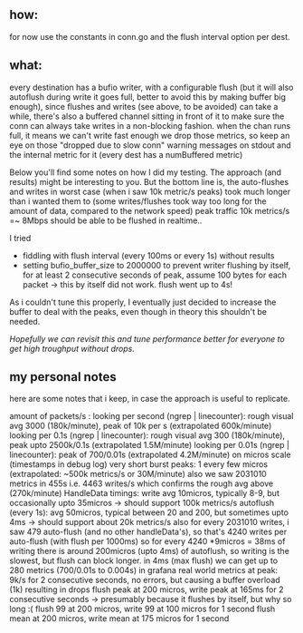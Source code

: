 how:
----

for now use the constants in conn.go and the flush interval option per dest.


what:
-----

every destination has a bufio writer, with a configurable flush (but it will also autoflush during write it goes full, better to avoid this by making buffer big enough),
since flushes and writes (see above, to be avoided) can take a while, there's also a buffered channel sitting in front of it to make sure the conn can always take writes
in a non-blocking fashion.
when the chan runs full, it means we can't write fast enough we drop those metrics, so keep an eye on those "dropped due to slow conn" warning messages on stdout and the internal metric for it (every dest has a numBuffered metric)

Below you'll find some notes on how I did my testing.  The approach (and results) might be interesting to you.
But the bottom line is, the auto-flushes and writes in worst case (when i saw 10k metric/s peaks) took much longer than i wanted them to
(some writes/flushes took way too long for the amount of data, compared to the network speed)
peak traffic 10k metrics/s =~ 8Mbps should be able to be flushed in realtime..

I tried
* fiddling with flush interval (every 100ms or every 1s) without results
* setting bufio_buffer_size to 2000000 to prevent writer flushing by itself, for at least 2 consecutive seconds of peak, assume 100 bytes for each packet  -> this by itself did not work.  flush went up to 4s!


As i couldn't tune this properly, I eventually just decided to increase the buffer to deal with the peaks, even though in theory this shouldn't be needed.

*Hopefully we can revisit this and tune performance better for everyone to get high troughput without drops.*

my personal notes
-----------------

here are some notes that i keep, in case the approach is useful to replicate.

amount of packets/s :
looking per second (ngrep | linecounter): rough visual avg 3000 (180k/minute), peak of 10k per s (extrapolated 600k/minute)
looking per 0.1s   (ngrep | linecounter): rough visual avg  300 (180k/minute), peak upto 2500k/0.1s (extrapolated 1.5M/minute)
looking per 0.01s  (ngrep | linecounter):                           peak of 700/0.01s (extrapolated 4.2M/minute)
on micros scale (timestamps in debug log) very short burst peaks: 1 every few micros (extrapolated: ~500k metrics/s or 30M/minute)
also we saw 2031010 metrics in 455s i.e. 4463 writes/s which confirms the rough avg above (270k/minute)
HandleData timings:
write                 avg 10micros, typically 8-9, but occasionally upto 35micros -> should support 100k metrics/s
autoflush (every 1s): avg 50micros, typical between 20 and 200, but sometimes upto 4ms -> should support about 20k metrics/s
also for every 2031010 writes, i saw 479 auto-flush (and no other handleData's), so that's 4240 writes per auto-flush (with flush per 1000ms)
so for every 4240 *9micros = 38ms of writing there is around 200micros (upto 4ms) of autoflush, so writing is the slowest, but flush can block longer.
in 4ms (max flush) we can get up to 280 metrics (700/0.01s to 0.004s)
in grafana real world metrics at peak:
9k/s for 2 consecutive seconds, no errors, but causing a buffer overload (1k) resulting in drops
flush peak at 200 micros, write peak at 165ms for 2 consecutive seconds -> presumably because it flushes by itself, but why so long :(
flush 99   at 200 micros, write 99   at 100 micros for 1 second
flush mean at 200 micros, write mean at 175 micros for 1 second

